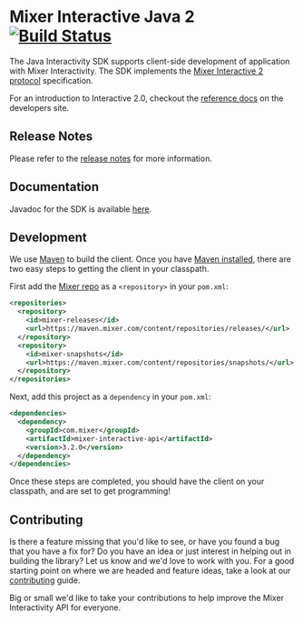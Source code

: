# Mixer Interactive Java 2 [![Build Status](https://travis-ci.org/mixer/interactive-java.svg?branch=master)](https://travis-ci.org/mixer/interactive-java)

The Java Interactivity SDK supports client-side development of application with Mixer Interactivity. The SDK implements the [Mixer Interactive 2 protocol](https://dev.mixer.com/reference/interactive/protocol/protocol.pdf) specification.

For an introduction to Interactive 2.0, checkout the [reference docs](https://dev.mixer.com/reference/interactive/index.html) on the developers site.

## Release Notes

Please refer to the [release notes](https://github.com/mixer/interactive-java/releases) for more information.

## Documentation

Javadoc for the SDK is available [here](https://mixer.github.io/interactive-java/).

## Development

We use [Maven](http://maven.apache.org/) to build the client.  Once you have [Maven installed](http://maven.apache.org/guides/getting-started/maven-in-five-minutes.html), there are two easy steps to getting the
client in your classpath.

First add the [Mixer repo](https://maven.mixer.com) as a `<repository>` in your `pom.xml`:

```xml
<repositories>
  <repository>
    <id>mixer-releases</id>
    <url>https://maven.mixer.com/content/repositories/releases/</url>
  </repository>
  <repository>
    <id>mixer-snapshots</id>
    <url>https://maven.mixer.com/content/repositories/snapshots/</url>
  </repository>
</repositories>
```

Next, add this project as a `dependency` in your `pom.xml`:

```xml
<dependencies>
  <dependency>
    <groupId>com.mixer</groupId>
    <artifactId>mixer-interactive-api</artifactId>
    <version>3.2.0</version>
  </dependency>
</dependencies>
```

Once these steps are completed, you should have the client on your classpath, and are set to get programming!

## Contributing

Is there a feature missing that you'd like to see, or have you found a bug that you have a fix for? Do you have an idea or just interest in helping out in building the library? Let us know and we'd love to work with you. For a good starting point on where we are headed and feature ideas, take a look at our [contributing](CONTRIBUTING.md) guide.

Big or small we'd like to take your contributions to help improve the Mixer Interactivity API for everyone.
